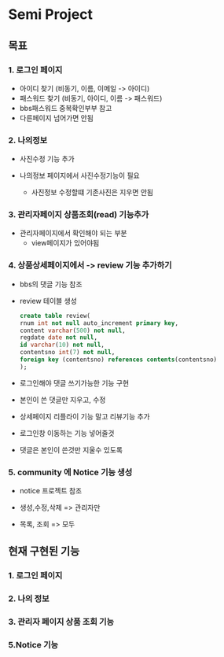 # Semi Project

## 목표

### 1. 로그인 페이지 

 - 아이디 찾기 (비동기, 이름, 이메일 -> 아이디)
 - 패스워드 찾기 (비동기, 아이디, 이름 -> 패스워드)
-  bbs패스워드 중복확인부부 참고
- 다른페이지 넘어가면 안됨

### 2. 나의정보

- 사진수정 기능 추가

- 나의정보 페이지에서 사진수정기능이 필요
  - 사진정보 수정할떄 기존사진은 지우면 안됨

### 3. 관리자페이지 상품조회(read) 기능추가

- 관리자페이지에서 확인해야 되는 부분
  - view페이지가 있어야됨

### 4. 상품상세페이지에서 -> review 기능 추가하기 

- bbs의 댓글 기능 참조

- review 테이블 생성 

  ```sql
  create table review(
  rnum int not null auto_increment primary key,
  content varchar(500) not null,
  regdate date not null,
  id varchar(10) not null,
  contentsno int(7) not null,
  foreign key (contentsno) references contents(contentsno)
  );
  ```

- 로그인해야 댓글 쓰기가능한 기능 구현

- 본인이 쓴 댓글만 지우고, 수정

- 상세페이지 리플라이 기능 말고 리뷰기능 추가

- 로그인창 이동하는 기능 넣어줄것

- 댓글은 본인이 쓴것만 지울수 있도록

### 5. community 에 Notice 기능 생성

-  notice 프로젝트 참조

- 생성,수정,삭제 => 관리자만
- 목록, 조회 => 모두

## 현재 구현된 기능

### 1. 로그인 페이지

### 2. 나의 정보

### 3. 관리자 페이지 상품 조회 기능

### 5.Notice 기능